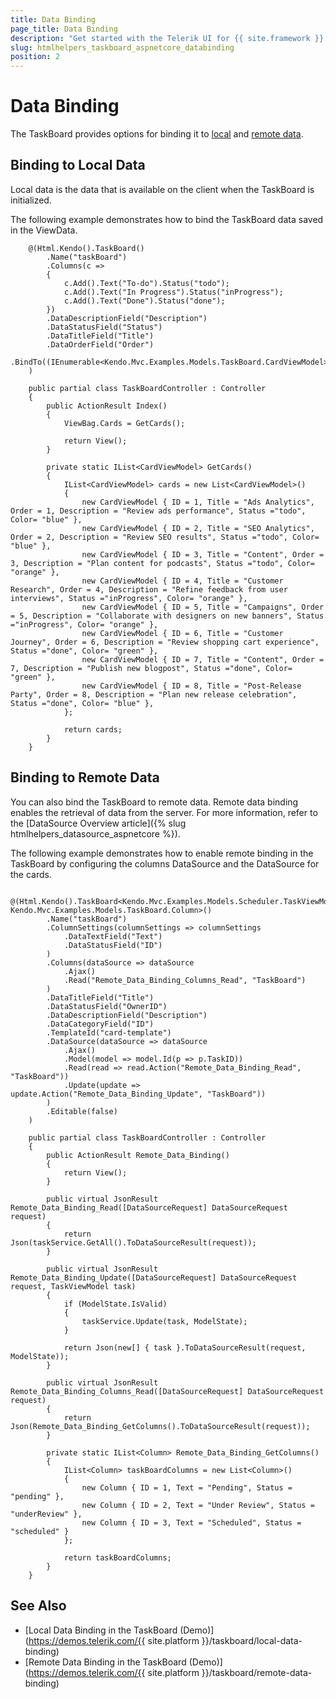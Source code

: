 ```yaml
---
title: Data Binding
page_title: Data Binding
description: "Get started with the Telerik UI for {{ site.framework }} TaskBoard and bind the component to local or remote data."
slug: htmlhelpers_taskboard_aspnetcore_databinding
position: 2
---
```


# Data Binding

The TaskBoard provides options for binding it to [local](#binding-to-local-data) and [remote data](#binding-to-remote-data).

## Binding to Local Data

Local data is the data that is available on the client when the TaskBoard is initialized.

The following example demonstrates how to bind the TaskBoard data saved in the ViewData.

```Razor
    @(Html.Kendo().TaskBoard()
        .Name("taskBoard")
        .Columns(c =>
        {
            c.Add().Text("To-do").Status("todo");
            c.Add().Text("In Progress").Status("inProgress");
            c.Add().Text("Done").Status("done");
        })
        .DataDescriptionField("Description")
        .DataStatusField("Status")
        .DataTitleField("Title")
        .DataOrderField("Order")
        .BindTo((IEnumerable<Kendo.Mvc.Examples.Models.TaskBoard.CardViewModel>)ViewBag.Cards)
    )
```
```Controller
    public partial class TaskBoardController : Controller
    {
        public ActionResult Index()
        {
            ViewBag.Cards = GetCards();

            return View();
        }

        private static IList<CardViewModel> GetCards()
        {
            IList<CardViewModel> cards = new List<CardViewModel>()
            {
                new CardViewModel { ID = 1, Title = "Ads Analytics", Order = 1, Description = "Review ads performance", Status ="todo", Color= "blue" },
                new CardViewModel { ID = 2, Title = "SEO Analytics", Order = 2, Description = "Review SEO results", Status ="todo", Color= "blue" },
                new CardViewModel { ID = 3, Title = "Content", Order = 3, Description = "Plan content for podcasts", Status ="todo", Color= "orange" },
                new CardViewModel { ID = 4, Title = "Customer Research", Order = 4, Description = "Refine feedback from user interviews", Status ="inProgress", Color= "orange" },
                new CardViewModel { ID = 5, Title = "Campaigns", Order = 5, Description = "Collaborate with designers on new banners", Status ="inProgress", Color= "orange" },
                new CardViewModel { ID = 6, Title = "Customer Journey", Order = 6, Description = "Review shopping cart experience", Status ="done", Color= "green" },
                new CardViewModel { ID = 7, Title = "Content", Order = 7, Description = "Publish new blogpost", Status ="done", Color= "green" },
                new CardViewModel { ID = 8, Title = "Post-Release Party", Order = 8, Description = "Plan new release celebration", Status ="done", Color= "blue" },
            };

            return cards;
        }
    }
```

## Binding to Remote Data

You can also bind the TaskBoard to remote data. Remote data binding enables the retrieval of data from the server. For more information, refer to the [DataSource Overview article]({% slug htmlhelpers_datasource_aspnetcore %}).

The following example demonstrates how to enable remote binding in the TaskBoard by configuring the columns DataSource and the DataSource for the cards.

```Razor
    @(Html.Kendo().TaskBoard<Kendo.Mvc.Examples.Models.Scheduler.TaskViewModel, Kendo.Mvc.Examples.Models.TaskBoard.Column>()
        .Name("taskBoard")
        .ColumnSettings(columnSettings => columnSettings
            .DataTextField("Text")
            .DataStatusField("ID")
        )
        .Columns(dataSource => dataSource
            .Ajax()
            .Read("Remote_Data_Binding_Columns_Read", "TaskBoard")
        )
        .DataTitleField("Title")
        .DataStatusField("OwnerID")
        .DataDescriptionField("Description")
        .DataCategoryField("ID")
        .TemplateId("card-template")
        .DataSource(dataSource => dataSource
            .Ajax()
            .Model(model => model.Id(p => p.TaskID))
            .Read(read => read.Action("Remote_Data_Binding_Read", "TaskBoard"))
            .Update(update => update.Action("Remote_Data_Binding_Update", "TaskBoard"))
        )
        .Editable(false)
    )
```
```Controller
    public partial class TaskBoardController : Controller
    {
        public ActionResult Remote_Data_Binding()
        {
            return View();
        }

        public virtual JsonResult Remote_Data_Binding_Read([DataSourceRequest] DataSourceRequest request)
        {
            return Json(taskService.GetAll().ToDataSourceResult(request));
        }

        public virtual JsonResult Remote_Data_Binding_Update([DataSourceRequest] DataSourceRequest request, TaskViewModel task)
        {
            if (ModelState.IsValid)
            {
                taskService.Update(task, ModelState);
            }

            return Json(new[] { task }.ToDataSourceResult(request, ModelState));
        }

        public virtual JsonResult Remote_Data_Binding_Columns_Read([DataSourceRequest] DataSourceRequest request)
        {
            return Json(Remote_Data_Binding_GetColumns().ToDataSourceResult(request));
        }

        private static IList<Column> Remote_Data_Binding_GetColumns()
        {
            IList<Column> taskBoardColumns = new List<Column>()
            {
                new Column { ID = 1, Text = "Pending", Status = "pending" },
                new Column { ID = 2, Text = "Under Review", Status = "underReview" },
                new Column { ID = 3, Text = "Scheduled", Status = "scheduled" }
            };

            return taskBoardColumns;
        }
    }
```

## See Also

* [Local Data Binding in the TaskBoard (Demo)](https://demos.telerik.com/{{ site.platform }}/taskboard/local-data-binding)
* [Remote Data Binding in the TaskBoard (Demo)](https://demos.telerik.com/{{ site.platform }}/taskboard/remote-data-binding)
